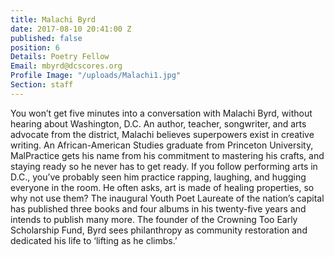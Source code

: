 ```yaml
---
title: Malachi Byrd
date: 2017-08-10 20:41:00 Z
published: false
position: 6
Details: Poetry Fellow
Email: mbyrd@dcscores.org
Profile Image: "/uploads/Malachi1.jpg"
Section: staff
---
```


You won’t get five minutes into a conversation with Malachi Byrd, without hearing about Washington, D.C. An author, teacher, songwriter, and arts advocate from the district, Malachi believes superpowers exist in creative writing. An African-American Studies graduate from Princeton University, MalPractice gets his name from his commitment to mastering his crafts, and staying ready so he never has to get ready. If you follow performing arts in D.C., you’ve probably seen him practice rapping, laughing, and hugging everyone in the room. He often asks, art is made of healing properties, so why not use them? The inaugural Youth Poet Laureate of the nation’s capital has published three books and four albums in his twenty-five years and intends to publish many more. The founder of the Crowning Too Early Scholarship Fund, Byrd sees philanthropy as community restoration and dedicated his life to ‘lifting as he climbs.’